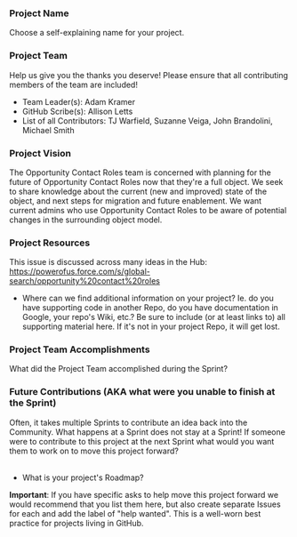 ### Project Name
Choose a self-explaining name for your project.

### Project Team
Help us give you the thanks you deserve! Please ensure that all contributing members of the team are included!
* Team Leader(s): Adam Kramer
* GitHub Scribe(s): Allison Letts
* List of all Contributors: TJ Warfield, Suzanne Veiga, John Brandolini, Michael Smith

### Project Vision

The Opportunity Contact Roles team is concerned with planning for the future of Opportunity Contact Roles now that they're a full object. We seek to share knowledge about the current (new and improved) state of the object, and next steps for migration and future enablement. We want current admins who use Opportunity Contact Roles to be aware of potential changes in the surrounding object model.


### Project Resources
This issue is discussed across many ideas in the Hub: https://powerofus.force.com/s/global-search/opportunity%20contact%20roles
* Where can we find additional information on your project? Ie. do you have supporting code in another Repo, do you have documentation in Google, your repo's Wiki, etc.? Be sure to include (or at least links to) all supporting material here. If it's not in your project Repo, it will get lost.

### Project Team Accomplishments
What did the Project Team accomplished during the Sprint?

### Future Contributions (AKA what were you unable to finish at the Sprint)
Often, it takes multiple Sprints to contribute an idea back into the Community. What happens at a Sprint does not stay at a Sprint! If someone were to contribute to this project at the next Sprint what would you want them to work on to move this project forward?<br><br>
* What is your project's Roadmap?

**Important**: If you have specific asks to help move this project forward we would recommend that you list them here, but also create separate Issues for each and add the label of "help wanted". This is a well-worn best practice for projects living in GitHub.
